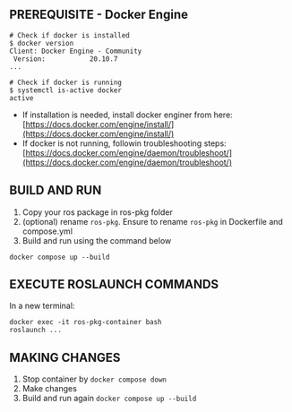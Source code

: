 ## PREREQUISITE - Docker Engine

```shell
# Check if docker is installed
$ docker version
Client: Docker Engine - Community
 Version:           20.10.7
...

# Check if docker is running
$ systemctl is-active docker
active
```

* If installation is needed, install docker enginer from here: \
[https://docs.docker.com/engine/install/](https://docs.docker.com/engine/install/)
* If docker is not running, followin troubleshooting steps: [https://docs.docker.com/engine/daemon/troubleshoot/](https://docs.docker.com/engine/daemon/troubleshoot/)

## BUILD AND RUN

1. Copy your ros package in ros-pkg folder
2. (optional) rename `ros-pkg`. Ensure to rename `ros-pkg` in Dockerfile and compose.yml
3. Build and run using the command below 

```
docker compose up --build
```

## EXECUTE ROSLAUNCH COMMANDS

In a new terminal:

```
docker exec -it ros-pkg-container bash
roslaunch ...
```


## MAKING CHANGES

1. Stop container by `docker compose down`
2. Make changes
3. Build and run again `docker compose up --build`
